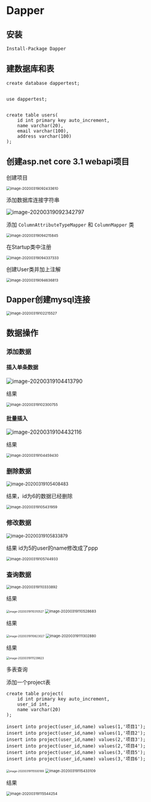 # Dapper

## 安装



```
Install-Package Dapper
```





## 建数据库和表

```mysql
create database dappertest;


use dappertest;


create table users(
	id int primary key auto_increment,
    name varchar(20),
    email varchar(100),
    address varchar(100)
);
```





## 创建asp.net core 3.1 webapi项目



创建项目

<img src="C:\Users\gzh\Desktop\个人\文档\Dapper.assets\image-20200319092433610.png" alt="image-20200319092433610" style="zoom: 67%;" />



添加数据库连接字符串

![image-20200319092342797](C:\Users\gzh\Desktop\个人\文档\Dapper.assets\image-20200319092342797.png)



添加 `ColumnAttributeTypeMapper` 和 `ColumnMapper` 类

<img src="C:\Users\gzh\Desktop\个人\文档\Dapper.assets\image-20200319094215845.png" alt="image-20200319094215845" style="zoom:67%;" />





在Startup类中注册

<img src="C:\Users\gzh\Desktop\个人\文档\Dapper.assets\image-20200319094337333.png" alt="image-20200319094337333" style="zoom:67%;" />



创建User类并加上注解

<img src="C:\Users\gzh\Desktop\个人\文档\Dapper.assets\image-20200319094636813.png" alt="image-20200319094636813" style="zoom:67%;" />



## Dapper创建mysql连接



<img src="C:\Users\gzh\Desktop\个人\文档\Dapper.assets\image-20200319102215527.png" alt="image-20200319102215527" style="zoom:67%;" />



## 数据操作



### 添加数据

#### 插入单条数据

![image-20200319104413790](C:\Users\gzh\Desktop\个人\文档\Dapper.assets\image-20200319104413790.png)

结果

<img src="C:\Users\gzh\Desktop\个人\文档\Dapper.assets\image-20200319102300755.png" alt="image-20200319102300755" style="zoom:67%;" />



#### 批量插入

![image-20200319104432116](C:\Users\gzh\Desktop\个人\文档\Dapper.assets\image-20200319104432116.png)

结果

<img src="C:\Users\gzh\Desktop\个人\文档\Dapper.assets\image-20200319104459430.png" alt="image-20200319104459430" style="zoom:67%;" />





### 删除数据



<img src="C:\Users\gzh\Desktop\个人\文档\Dapper.assets\image-20200319105408483.png" alt="image-20200319105408483" style="zoom:80%;" />

结果，id为6的数据已经删除

<img src="C:\Users\gzh\Desktop\个人\文档\Dapper.assets\image-20200319105431959.png" alt="image-20200319105431959" style="zoom:67%;" />







### 修改数据

<img src="C:\Users\gzh\Desktop\个人\文档\Dapper.assets\image-20200319105833879.png" alt="image-20200319105833879" style="zoom:80%;" />





结果 id为5的user的name修改成了ppp

<img src="C:\Users\gzh\Desktop\个人\文档\Dapper.assets\image-20200319105744933.png" alt="image-20200319105744933" style="zoom:67%;" />





### 查询数据



<img src="C:\Users\gzh\Desktop\个人\文档\Dapper.assets\image-20200319110333892.png" alt="image-20200319110333892" style="zoom:67%;" />



结果

<img src="C:\Users\gzh\Desktop\个人\文档\Dapper.assets\image-20200319110310527.png" alt="image-20200319110310527" style="zoom: 50%;" />





<img src="C:\Users\gzh\Desktop\个人\文档\Dapper.assets\image-20200319110528683.png" alt="image-20200319110528683" style="zoom: 67%;" />



结果

<img src="C:\Users\gzh\Desktop\个人\文档\Dapper.assets\image-20200319110623027.png" alt="image-20200319110623027" style="zoom:50%;" />





<img src="C:\Users\gzh\Desktop\个人\文档\Dapper.assets\image-20200319111302880.png" alt="image-20200319111302880" style="zoom:67%;" />

结果

<img src="C:\Users\gzh\Desktop\个人\文档\Dapper.assets\image-20200319111239623.png" alt="image-20200319111239623" style="zoom:50%;" />



多表查询

添加一个project表

```
create table project(
	id int primary key auto_increment,
	user_id int,
    name varchar(20) 
);

insert into project(user_id,name) values(1,'项目1');
insert into project(user_id,name) values(1,'项目2');
insert into project(user_id,name) values(2,'项目3');
insert into project(user_id,name) values(2,'项目4');
insert into project(user_id,name) values(3,'项目5');
insert into project(user_id,name) values(3,'项目6');

```



<img src="C:\Users\gzh\Desktop\个人\文档\Dapper.assets\image-20200319115500189.png" alt="image-20200319115500189" style="zoom:50%;" />

<img src="C:\Users\gzh\Desktop\个人\文档\Dapper.assets\image-20200319115433109.png" alt="image-20200319115433109" style="zoom:67%;" />



结果

<img src="C:\Users\gzh\Desktop\个人\文档\Dapper.assets\image-20200319115544254.png" alt="image-20200319115544254" style="zoom:67%;" />





